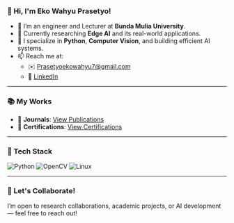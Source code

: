 ### 👋 Hi, I'm Eko Wahyu Prasetyo!

- 🔭 I’m an engineer and Lecturer at **Bunda Mulia University**.
- 🌱 Currently researching **Edge AI** and its real-world applications.
- 🧠 I specialize in **Python**, **Computer Vision**, and building efficient AI systems.
- 📫 Reach me at:
  - ✉️ [Prasetyoekowahyu7@gmail.com](mailto:Prasetyoekowahyu7@gmail.com)
  - 🔗 [LinkedIn](https://www.linkedin.com/in/eko-wahyu/)

---

### 📚 My Works
- 📝 **Journals**: [View Publications](https://drive.google.com/drive/folders/1ursBF4yLloUOhgtpBFDf2AnRP9qIEzoP?usp=sharing)
- 📜 **Certifications**: [View Certifications](https://drive.google.com/drive/folders/1kgp9KFebyiUPQAjFK32SwiIpvGcDiNR_?usp=sharing)

---

### 🚀 Tech Stack
![Python](https://img.shields.io/badge/Python-3670A0?style=for-the-badge&logo=python&logoColor=ffdd54)
![OpenCV](https://img.shields.io/badge/OpenCV-5C3EE8?style=for-the-badge&logo=opencv&logoColor=white)
![Linux](https://img.shields.io/badge/Linux-FCC624?style=for-the-badge&logo=linux&logoColor=black)

---


### 🌱 Let's Collaborate!
I’m open to research collaborations, academic projects, or AI development — feel free to reach out!

